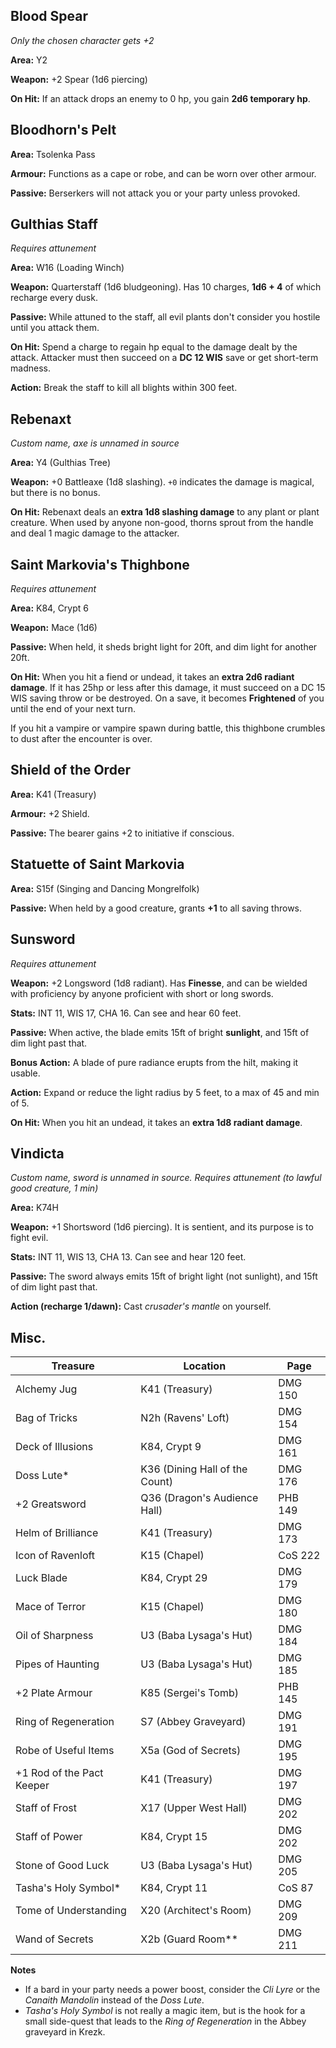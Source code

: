 Blood Spear
-----------
*Only the chosen character gets +2*

**Area:** Y2

**Weapon:** +2 Spear (1d6 piercing)

**On Hit:** If an attack drops an enemy to 0 hp, you gain **2d6 temporary hp**.

Bloodhorn's Pelt
----------------

**Area:** Tsolenka Pass

**Armour:** Functions as a cape or robe, and can be worn over other armour.

**Passive:** Berserkers will not attack you or your party unless provoked.

Gulthias Staff
--------------

*Requires attunement*

**Area:** W16 (Loading Winch)

**Weapon:** Quarterstaff (1d6 bludgeoning). Has 10 charges, **1d6 + 4** of
which recharge every dusk.

**Passive:** While attuned to the staff, all evil plants don't consider you
hostile until you attack them.

**On Hit:** Spend a charge to regain hp equal to the damage dealt by the
attack. Attacker must then succeed on a **DC 12 WIS** save or get short-term
madness.

**Action:** Break the staff to kill all blights within 300 feet.

Rebenaxt
--------

*Custom name, axe is unnamed in source*

**Area:** Y4 (Gulthias Tree)

**Weapon:** +0 Battleaxe (1d8 slashing). `+0` indicates the damage is
magical, but there is no bonus.

**On Hit:** Rebenaxt deals an **extra 1d8 slashing damage** to any plant or
plant creature. When used by anyone non-good, thorns sprout from the handle
and deal 1 magic damage to the attacker.

Saint Markovia's Thighbone
--------------------------
*Requires attunement*

**Area:** K84, Crypt 6

**Weapon:** Mace (1d6)

**Passive:** When held, it sheds bright light for 20ft, and dim light for another 20ft.

**On Hit:** When you hit a fiend or undead, it takes an **extra 2d6 radiant damage**. If
it has 25hp or less after this damage, it must succeed on a DC 15 WIS saving
throw or be destroyed. On a save, it becomes **Frightened** of you until the
end of your next turn.

If you hit a vampire or vampire spawn during battle, this thighbone
crumbles to dust after the encounter is over.

Shield of the Order
-------------------

**Area:** K41 (Treasury)

**Armour:** +2 Shield.

**Passive:** The bearer gains +2 to initiative if conscious.

Statuette of Saint Markovia
---------------------------

**Area:** S15f (Singing and Dancing Mongrelfolk)

**Passive:** When held by a good creature, grants **+1** to all saving
throws.

Sunsword
--------
*Requires attunement*

**Weapon:** +2 Longsword (1d8 radiant). Has **Finesse**, and can be wielded with
proficiency by anyone proficient with short or long swords.

**Stats:** INT 11, WIS 17, CHA 16. Can see and hear 60 feet.

**Passive:** When active, the blade emits 15ft of bright **sunlight**, and
15ft of dim light past that.

**Bonus Action:** A blade of pure radiance erupts from the hilt, making it usable.

**Action:** Expand or reduce the light radius by 5 feet, to a max of 45 and min of 5.

**On Hit:** When you hit an undead, it takes an **extra 1d8 radiant damage**.

Vindicta
--------

*Custom name, sword is unnamed in source. Requires attunement (to lawful good
creature, 1 min)*

**Area:** K74H

**Weapon:** +1 Shortsword (1d6 piercing). It is sentient, and its purpose is
to fight evil.

**Stats:** INT 11, WIS 13, CHA 13. Can see and hear 120 feet.

**Passive:** The sword always emits 15ft of bright light (not sunlight), and
15ft of dim light past that.

**Action (recharge 1/dawn):** Cast *crusader's mantle* on yourself.

Misc.
-----

| Treasure                  | Location                       | Page    |
|---------------------------|--------------------------------|---------|
| Alchemy Jug               | K41 (Treasury)                 | DMG 150 |
| Bag of Tricks             | N2h (Ravens' Loft)             | DMG 154 |
| Deck of Illusions         | K84, Crypt 9                   | DMG 161 |
| Doss Lute*                | K36 (Dining Hall of the Count) | DMG 176 |
| +2 Greatsword             | Q36 (Dragon's Audience Hall)   | PHB 149 |
| Helm of Brilliance        | K41 (Treasury)                 | DMG 173 |
| Icon of Ravenloft         | K15 (Chapel)                   | CoS 222 |
| Luck Blade                | K84, Crypt 29                  | DMG 179 |
| Mace of Terror            | K15 (Chapel)                   | DMG 180 |
| Oil of Sharpness          | U3 (Baba Lysaga's Hut)         | DMG 184 |
| Pipes of Haunting         | U3 (Baba Lysaga's Hut)         | DMG 185 |
| +2 Plate Armour           | K85 (Sergei's Tomb)            | PHB 145 |
| Ring of Regeneration      | S7 (Abbey Graveyard)           | DMG 191 |
| Robe of Useful Items      | X5a (God of Secrets)           | DMG 195 |
| +1 Rod of the Pact Keeper | K41 (Treasury)                 | DMG 197 |
| Staff of Frost            | X17 (Upper West Hall)          | DMG 202 |
| Staff of Power            | K84, Crypt 15                  | DMG 202 |
| Stone of Good Luck        | U3 (Baba Lysaga's Hut)         | DMG 205 |
| Tasha's Holy Symbol*      | K84, Crypt 11                  | CoS 87  |
| Tome of Understanding     | X20 (Architect's Room)         | DMG 209 |
| Wand of Secrets           | X2b (Guard Room**              | DMG 211 |

**Notes**

- If a bard in your party needs a power boost, consider the *Cli Lyre* or the
  *Canaith Mandolin* instead of the *Doss Lute*.
- *Tasha's Holy Symbol* is not really a magic item, but is the hook for a small
  side-quest that leads to the *Ring of Regeneration* in the Abbey graveyard in
  Krezk.
